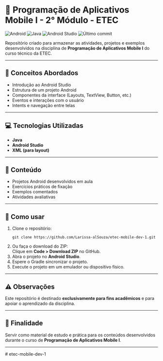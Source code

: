 <h1>📱 Programação de Aplicativos Mobile I - 2° Módulo - ETEC</h1>

<p>
  <img src="https://img.shields.io/badge/platform-Android-green?logo=android" alt="Android" />
  <img src="https://img.shields.io/badge/language-Java-blue?logo=java&logoColor=white" alt="Java" />
  <img src="https://img.shields.io/badge/IDE-Android%20Studio-3DDC84?logo=androidstudio&logoColor=white" alt="Android Studio" />
  <img src="https://img.shields.io/github/last-commit/Larissa-alSouza/etec-prog-mobile" alt="Último commit" />
</p>

<p>
  Repositório criado para armazenar as atividades, projetos e exemplos desenvolvidos na disciplina de <strong>Programação de Aplicativos Mobile I</strong> do curso técnico da ETEC.
</p>

<hr />

<h2>📘 Conceitos Abordados</h2>
<ul>
  <li>Introdução ao Android Studio</li>
  <li>Estrutura de um projeto Android</li>
  <li>Componentes da interface (Layouts, TextView, Button, etc.)</li>
  <li>Eventos e interações com o usuário</li>
  <li>Intents e navegação entre telas</li>
</ul>

<hr />

<h2>💻 Tecnologias Utilizadas</h2>
<ul>
  <li><strong>Java</strong></li>
  <li><strong>Android Studio</strong></li>
  <li><strong>XML (para layout)</strong></li>
</ul>

<hr />

<h2>📂 Conteúdo</h2>
<ul>
  <li>Projetos Android desenvolvidos em aula</li>
  <li>Exercícios práticos de fixação</li>
  <li>Exemplos comentados</li>
  <li>Atividades avaliativas</li>
</ul>

<hr />

<h2>🚀 Como usar</h2>
<ol>
  <li>
    Clone o repositório:
    <pre><code>git clone https://github.com/Larissa-alSouza/etec-mobile-dev-1.git</code></pre>
  </li>
  <li>Ou faça o download do ZIP:<br />
    Clique em <strong>Code &gt; Download ZIP</strong> no GitHub.
  </li>
  <li>Abra o projeto no <strong>Android Studio</strong>.</li>
  <li>Espere o Gradle sincronizar o projeto.</li>
  <li>Execute o projeto em um emulador ou dispositivo físico.</li>
</ol>

<hr />

<h2>⚠️ Observações</h2>
<p>Este repositório é destinado <strong>exclusivamente para fins acadêmicos</strong> e para apoiar o aprendizado da disciplina.</p>

<hr />

<h2>🎯 Finalidade</h2>
<p>Servir como material de estudo e prática para os conteúdos desenvolvidos durante o curso de <strong>Programação de Aplicativos Mobile I</strong>.</p>

<hr />
# etec-mobile-dev-1
